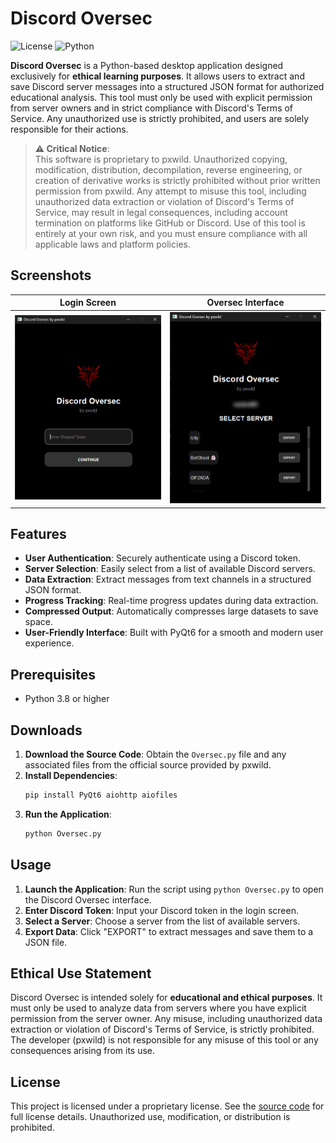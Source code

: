 # Discord Oversec

![License](https://img.shields.io/badge/license-Proprietary-red.svg)
![Python](https://img.shields.io/badge/python-3.8+-blue.svg)

**Discord Oversec** is a Python-based desktop application designed exclusively for **ethical learning purposes**. It allows users to extract and save Discord server messages into a structured JSON format for authorized educational analysis. This tool must only be used with explicit permission from server owners and in strict compliance with Discord's Terms of Service. Any unauthorized use is strictly prohibited, and users are solely responsible for their actions.

> **⚠️ Critical Notice**:  
> This software is proprietary to pxwild. Unauthorized copying, modification, distribution, decompilation, reverse engineering, or creation of derivative works is strictly prohibited without prior written permission from pxwild. Any attempt to misuse this tool, including unauthorized data extraction or violation of Discord's Terms of Service, may result in legal consequences, including account termination on platforms like GitHub or Discord. Use of this tool is entirely at your own risk, and you must ensure compliance with all applicable laws and platform policies.

## Screenshots

| Login Screen | Oversec Interface |
|--------------|-------------------|
| ![Login Screen](Login.png) | ![Oversec Interface](Oversec.png) |

## Features

- **User Authentication**: Securely authenticate using a Discord token.
- **Server Selection**: Easily select from a list of available Discord servers.
- **Data Extraction**: Extract messages from text channels in a structured JSON format.
- **Progress Tracking**: Real-time progress updates during data extraction.
- **Compressed Output**: Automatically compresses large datasets to save space.
- **User-Friendly Interface**: Built with PyQt6 for a smooth and modern user experience.

## Prerequisites

- Python 3.8 or higher

## Downloads

1. **Download the Source Code**: Obtain the `Oversec.py` file and any associated files from the official source provided by pxwild.
2. **Install Dependencies**:
   ```bash
   pip install PyQt6 aiohttp aiofiles
   ```
3. **Run the Application**:
   ```bash
   python Oversec.py
   ```

## Usage

1. **Launch the Application**: Run the script using `python Oversec.py` to open the Discord Oversec interface.
2. **Enter Discord Token**: Input your Discord token in the login screen.
3. **Select a Server**: Choose a server from the list of available servers.
4. **Export Data**: Click "EXPORT" to extract messages and save them to a JSON file.

## Ethical Use Statement

Discord Oversec is intended solely for **educational and ethical purposes**. It must only be used to analyze data from servers where you have explicit permission from the server owner. Any misuse, including unauthorized data extraction or violation of Discord's Terms of Service, is strictly prohibited. The developer (pxwild) is not responsible for any misuse of this tool or any consequences arising from its use.

## License

This project is licensed under a proprietary license. See the [source code](#) for full license details. Unauthorized use, modification, or distribution is prohibited.
